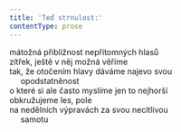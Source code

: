 ```yaml
---
title: 'Teď strnulost:'
contentType: prose
---
```


mátožná přibližnost nepřítomných hlasů  
zítřek, ještě v něj možná věříme  
tak, že otočením hlavy dáváme najevo svou  
     opodstatněnost  
o které si ale často myslíme jen to nejhorší  
obkružujeme les, pole  
na nedělních výpravách za svou necitlivou  
     samotu
